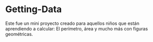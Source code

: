 # Getting-Data
Este fue un mini proyecto creado para aquellos niños que están aprendiendo a calcular: El perímetro, área y mucho más con figuras geométricas.